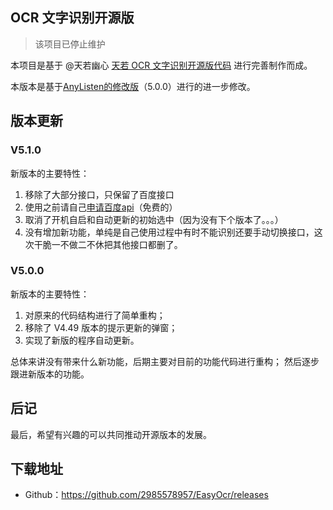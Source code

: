 ## OCR 文字识别开源版

> 该项目已停止维护

本项目是基于 @天若幽心  [天若 OCR 文字识别开源版代码](https://github.com/tianruoyouxin/tianruoocr_last) 进行完善制作而成。

本版本是基于[AnyListen的修改版](https://github.com/AnyListen/tianruoocr)（5.0.0）进行的进一步修改。
## 版本更新
### V5.1.0
新版本的主要特性：
1. 移除了大部分接口，只保留了百度接口
2. 使用之前请自己[申请百度api](https://ai.baidu.com/tech/ocr/general?track=cp:aipinzhuan|pf:pc|pp:AIpingtai|pu:2-2||kw:10005804)（免费的）
3. 取消了开机自启和自动更新的初始选中（因为没有下个版本了。。。）
4. 没有增加新功能，单纯是自己使用过程中有时不能识别还要手动切换接口，这次干脆一不做二不休把其他接口都删了。
### V5.0.0
新版本的主要特性：
1. 对原来的代码结构进行了简单重构；
2. 移除了 V4.49 版本的提示更新的弹窗；
3. 实现了新版的程序自动更新。

总体来讲没有带来什么新功能，后期主要对目前的功能代码进行重构；
然后逐步跟进新版本的功能。

## 后记
最后，希望有兴趣的可以共同推动开源版本的发展。

## 下载地址

- Github：https://github.com/2985578957/EasyOcr/releases
